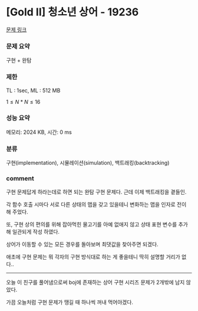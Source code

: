 
# [Gold II] 청소년 상어 - 19236

[문제 링크](https://www.acmicpc.net/problem/19236)

### 문제 요약

<p> 구현 + 완탐 </p>

### 제한

TL : 1sec, ML : 512 MB

$1 ≤ N * N ≤ 16$


### 성능 요약

메모리: 2024 KB, 시간: 0 ms

### 분류

구현(implementation), 시뮬레이션(simulation), 백트래킹(backtracking)

### comment

구현 문제답게 하라는데로 하면 되는 완탐 구현 문제다. 근데 이제 백트래킹을 곁들인.

각 함수 호출 시마다 서로 다른 상태의 맵을 갖고 있을테니 변화하는 맵을 인자로 전이 해 주었다.

또, 구현 상의 편의를 위해 잡아먹힌 물고기를 아예 없애지 않고 상태 표현 변수를 추가해 일관되게 작성 하였다.

상어가 이동할 수 있는 모든 경우를 돌아보며 최댓값을 찾아주면 되겠다.

애초에 구현 문제는 뭐 각자의 구현 방식대로 하는 게 좋을테니 딱히 설명할 거리가 없다..

-----------------------------------------------------------------------------------------------------------------------------------------------------------------------

오늘 이 친구를 풀어냄으로써 boj에 존재하는 상어 구현 시리즈 문제가 2개밖에 남지 않았다.

가끔 오늘처럼 구현 문제가 땡길 때 하나씩 꺼내 먹어야겠다.
